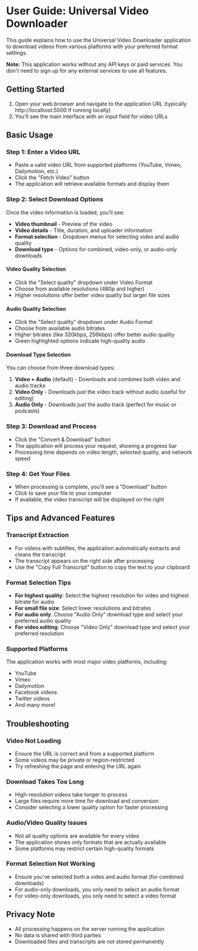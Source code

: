 # User Guide: Universal Video Downloader

This guide explains how to use the Universal Video Downloader application to download videos from various platforms with your preferred format settings.

**Note:** This application works without any API keys or paid services. You don't need to sign up for any external services to use all features.

## Getting Started

1. Open your web browser and navigate to the application URL (typically http://localhost:5000 if running locally)
2. You'll see the main interface with an input field for video URLs

## Basic Usage

### Step 1: Enter a Video URL

- Paste a valid video URL from supported platforms (YouTube, Vimeo, Dailymotion, etc.)
- Click the "Fetch Video" button
- The application will retrieve available formats and display them

### Step 2: Select Download Options

Once the video information is loaded, you'll see:

- **Video thumbnail** - Preview of the video
- **Video details** - Title, duration, and uploader information
- **Format selection** - Dropdown menus for selecting video and audio quality
- **Download type** - Options for combined, video-only, or audio-only downloads

#### Video Quality Selection

- Click the "Select quality" dropdown under Video Format
- Choose from available resolutions (480p and higher)
- Higher resolutions offer better video quality but larger file sizes

#### Audio Quality Selection

- Click the "Select quality" dropdown under Audio Format
- Choose from available audio bitrates
- Higher bitrates (like 320kbps, 256kbps) offer better audio quality
- Green highlighted options indicate high-quality audio

#### Download Type Selection

You can choose from three download types:

1. **Video + Audio** (default) - Downloads and combines both video and audio tracks
2. **Video Only** - Downloads just the video track without audio (useful for editing)
3. **Audio Only** - Downloads just the audio track (perfect for music or podcasts)

### Step 3: Download and Process

- Click the "Convert & Download" button
- The application will process your request, showing a progress bar
- Processing time depends on video length, selected quality, and network speed

### Step 4: Get Your Files

- When processing is complete, you'll see a "Download" button
- Click to save your file to your computer
- If available, the video transcript will be displayed on the right

## Tips and Advanced Features

### Transcript Extraction

- For videos with subtitles, the application automatically extracts and cleans the transcript
- The transcript appears on the right side after processing
- Use the "Copy Full Transcript" button to copy the text to your clipboard

### Format Selection Tips

- **For highest quality**: Select the highest resolution for video and highest bitrate for audio
- **For small file size**: Select lower resolutions and bitrates
- **For audio only**: Choose "Audio Only" download type and select your preferred audio quality
- **For video editing**: Choose "Video Only" download type and select your preferred resolution

### Supported Platforms

The application works with most major video platforms, including:

- YouTube
- Vimeo
- Dailymotion
- Facebook videos
- Twitter videos
- And many more!

## Troubleshooting

### Video Not Loading

- Ensure the URL is correct and from a supported platform
- Some videos may be private or region-restricted
- Try refreshing the page and entering the URL again

### Download Takes Too Long

- High-resolution videos take longer to process
- Large files require more time for download and conversion
- Consider selecting a lower quality option for faster processing

### Audio/Video Quality Issues

- Not all quality options are available for every video
- The application shows only formats that are actually available
- Some platforms may restrict certain high-quality formats

### Format Selection Not Working

- Ensure you've selected both a video and audio format (for combined downloads)
- For audio-only downloads, you only need to select an audio format
- For video-only downloads, you only need to select a video format

## Privacy Note

- All processing happens on the server running the application
- No data is shared with third parties
- Downloaded files and transcripts are not stored permanently